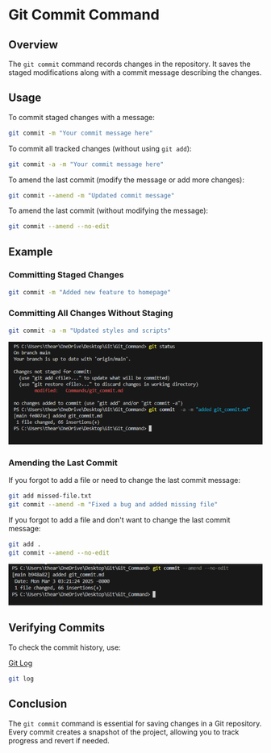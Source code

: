# Git Commit Command  

## Overview  
The `git commit` command records changes in the repository. It saves the staged modifications along with a commit message describing the changes.  

## Usage  

To commit staged changes with a message:  

```sh
git commit -m "Your commit message here"
```  

To commit all tracked changes (without using `git add`):  

```sh
git commit -a -m "Your commit message here"
```  

To amend the last commit (modify the message or add more changes):  

```sh
git commit --amend -m "Updated commit message"
```
To amend the last commit (without modifying the message):  

```sh
git commit --amend --no-edit
```

## Example  

### Committing Staged Changes  

```sh
git commit -m "Added new feature to homepage"
```  

### Committing All Changes Without Staging  

```sh
git commit -a -m "Updated styles and scripts"
```  
![1](../Images/Git_commit/1.png)

### Amending the Last Commit  

If you forgot to add a file or need to change the last commit message:  

```sh
git add missed-file.txt
git commit --amend -m "Fixed a bug and added missing file"
```  
If you forgot to add a file and don't want to change the last commit message:  

```sh
git add .
git commit --amend --no-edit
```
![2](../Images/Git_commit/2.png)

## Verifying Commits  

To check the commit history, use:  

[Git Log](git_log.md)

```sh
git log
```  

## Conclusion  

The `git commit` command is essential for saving changes in a Git repository. Every commit creates a snapshot of the project, allowing you to track progress and revert if needed.  

